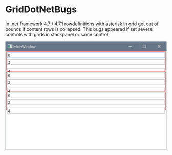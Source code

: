 # GridDotNetBugs

In .net framework 4.7 / 4.7.1 rowdefinitions with asterisk in grid get out of bounds if content rows is collapsed. This bugs appeared if set several controls with grids in stackpanel or same control.


![alt tag](https://github.com/EynsherKiel/GridDotNetBugs/blob/master/GridDotNetBugs.jpg?raw=true)
